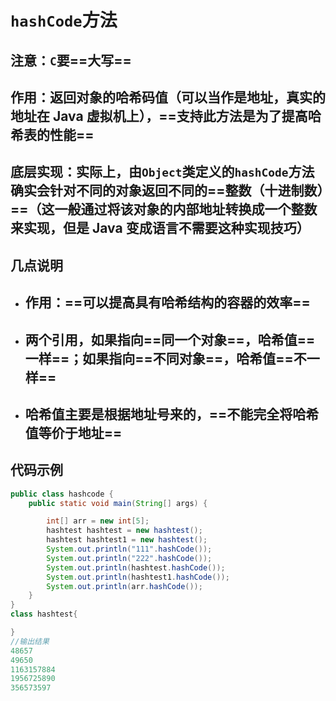 # `hashCode`方法

## 注意：`C`要==大写==

## 作用：返回对象的哈希码值（可以当作是地址，真实的地址在 Java 虚拟机上），==支持此方法是为了提高哈希表的性能==

## 底层实现：实际上，由`Object`类定义的`hashCode`方法确实会针对不同的对象返回不同的==整数（十进制数）==（这一般通过将该对象的内部地址转换成一个整数来实现，但是 Java 变成语言不需要这种实现技巧）

## 几点说明

- ## 作用：==可以提高具有哈希结构的容器的效率==
- ## 两个引用，如果指向==同一个对象==，哈希值==一样==；如果指向==不同对象==，哈希值==不一样==
- ## 哈希值主要是根据地址号来的，==不能完全将哈希值等价于地址==

## 代码示例

```java
public class hashcode {
    public static void main(String[] args) {

        int[] arr = new int[5];
        hashtest hashtest = new hashtest();
        hashtest hashtest1 = new hashtest();
        System.out.println("111".hashCode());
        System.out.println("222".hashCode());
        System.out.println(hashtest.hashCode());
        System.out.println(hashtest1.hashCode());
        System.out.println(arr.hashCode());
    }
}
class hashtest{

}
//输出结果
48657
49650
1163157884
1956725890
356573597
```
